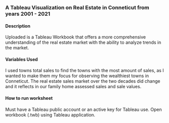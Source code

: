### A Tableau Visualization on Real Estate in Conneticut from years 2001 - 2021

#### Description

Uploaded is a Tableau Workbook that offers a more comprehensive understanding of the real estate market with the ability to analyze trends in the market.

#### Variables Used

I used towns total sales to find the towns with the most amount of sales, as I wanted to make them my focus for observing the wealthiest towns in Conneticut. The real estate sales market over the two decades did change and it reflects in our family home assessed sales and sale values. 

#### How to run worksheet

Must have a Tableau public account or an active key for Tableau use. Open workbook (.twb) using Tableau application. 

